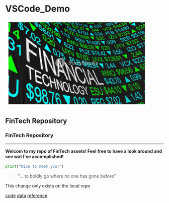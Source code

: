 # VSCode_Demo

![image](2.6.3_Capture.PNG)

## FinTech Repository
### FinTech Repository
---
**Welcom to my repo of FinTech assets! Feel free to have a look around and see wat I've accomplished!**

```python
print("Nice to meet you!")
```

> "... to boldly go where no one has gone before"

This change only exists on the local repo

[code](code)
[data](data)
[reference](reference)


